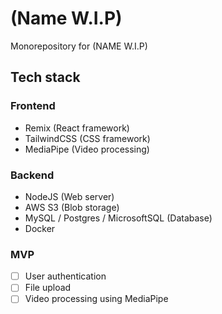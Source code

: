 # (Name W.I.P)

Monorepository for (NAME W.I.P)

## Tech stack

### Frontend

- Remix (React framework)
- TailwindCSS (CSS framework)
- MediaPipe (Video processing)

### Backend

- NodeJS (Web server)
- AWS S3 (Blob storage)
- MySQL / Postgres / MicrosoftSQL (Database)
- Docker

### MVP

- [ ] User authentication
- [ ] File upload
- [ ] Video processing using MediaPipe
